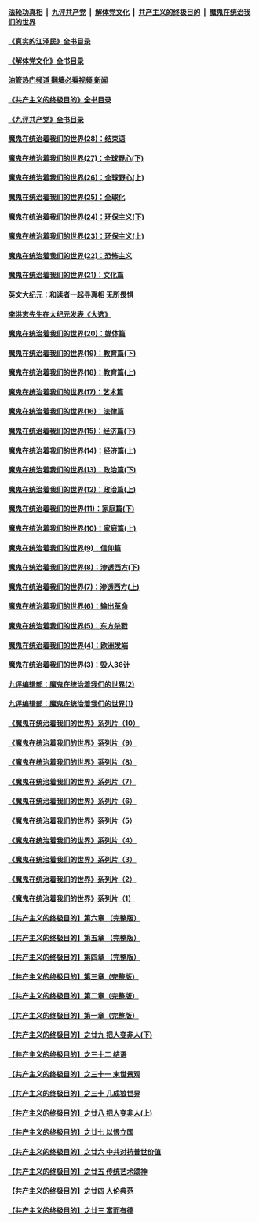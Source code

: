 ####  [法轮功真相](../../../../basic/blob/master/README.md?t=05211031) &nbsp;|&nbsp; [九评共产党](../../../../9ping.md/blob/master/README.md?t=05211031) &nbsp;|&nbsp; [解体党文化](../../../../jtdwh.md/blob/master/README.md?t=05211031)  &nbsp;|&nbsp; [共产主义的终极目的](../../../../gczydzjmd.md/blob/master/README.md?t=05211031) &nbsp;|&nbsp; [魔鬼在统治我们的世界](../../../../mgztzwmdsj.md/blob/master/README.md?t=05211031) 

#### [《真实的江泽民》全书目录](../pages/nsc422/n13721399.md?t=05211031) 

#### [《解体党文化》全书目录](../pages/nsc422/n13721157.md?t=05211031) 

#### [油管热门频道 翻墙必看视频 新闻](http://45.76.130.85:81/youtube.html?05211031)

#### [《共产主义的终极目的》全书目录](../pages/nsc422/n13721048.md?t=05211031) 

#### [《九评共产党》全书目录](../pages/nsc422/n13708085.md?t=05211031) 

#### [魔鬼在统治着我们的世界(28)：结束语](../pages/nsc422/n10936246.md?t=05211031) 

#### [魔鬼在统治着我们的世界(27)：全球野心(下)](../pages/nsc422/n10928319.md?t=05211031) 

#### [魔鬼在统治着我们的世界(26)：全球野心(上)](../pages/nsc422/n10900318.md?t=05211031) 

#### [魔鬼在统治着我们的世界(25)：全球化](../pages/nsc422/n10788205.md?t=05211031) 

#### [魔鬼在统治着我们的世界(24)：环保主义(下)](../pages/nsc422/n10695307.md?t=05211031) 

#### [魔鬼在统治着我们的世界(23)：环保主义(上)](../pages/nsc422/n10688613.md?t=05211031) 

#### [魔鬼在统治着我们的世界(22)：恐怖主义](../pages/nsc422/n10614727.md?t=05211031) 

#### [魔鬼在统治着我们的世界(21)：文化篇](../pages/nsc422/n10597706.md?t=05211031) 

#### [英文大纪元：和读者一起寻真相 无所畏惧](../pages/nsc422/n12542027.md?t=05211031) 

#### [李洪志先生在大纪元发表《大选》](../pages/nsc422/n12534746.md?t=05211031) 

#### [魔鬼在统治着我们的世界(20)：媒体篇](../pages/nsc422/n10586579.md?t=05211031) 

#### [魔鬼在统治着我们的世界(19)：教育篇(下)](../pages/nsc422/n10564808.md?t=05211031) 

#### [魔鬼在统治着我们的世界(18)：教育篇(上)](../pages/nsc422/n10526970.md?t=05211031) 

#### [魔鬼在统治着我们的世界(17)：艺术篇](../pages/nsc422/n10499093.md?t=05211031) 

#### [魔鬼在统治着我们的世界(16)：法律篇](../pages/nsc422/n10485969.md?t=05211031) 

#### [魔鬼在统治着我们的世界(15)：经济篇(下)](../pages/nsc422/n10469975.md?t=05211031) 

#### [魔鬼在统治着我们的世界(14)：经济篇(上)](../pages/nsc422/n10457370.md?t=05211031) 

#### [魔鬼在统治着我们的世界(13)：政治篇(下)](../pages/nsc422/n10448270.md?t=05211031) 

#### [魔鬼在统治着我们的世界(12)：政治篇(上)](../pages/nsc422/n10444576.md?t=05211031) 

#### [魔鬼在统治着我们的世界(11)：家庭篇(下)](../pages/nsc422/n10440961.md?t=05211031) 

#### [魔鬼在统治着我们的世界(10)：家庭篇(上)](../pages/nsc422/n10435448.md?t=05211031) 

#### [魔鬼在统治着我们的世界(9)：信仰篇](../pages/nsc422/n10432159.md?t=05211031) 

#### [魔鬼在统治着我们的世界(8)：渗透西方(下)](../pages/nsc422/n10429603.md?t=05211031) 

#### [魔鬼在统治着我们的世界(7)：渗透西方(上)](../pages/nsc422/n10426013.md?t=05211031) 

#### [魔鬼在统治着我们的世界(6)：输出革命](../pages/nsc422/n10421536.md?t=05211031) 

#### [魔鬼在统治着我们的世界(5)：东方杀戮](../pages/nsc422/n10417707.md?t=05211031) 

#### [魔鬼在统治着我们的世界(4)：欧洲发端](../pages/nsc422/n10414890.md?t=05211031) 

#### [魔鬼在统治着我们的世界(3)：毁人36计](../pages/nsc422/n10411583.md?t=05211031) 

#### [九评编辑部：魔鬼在统治着我们的世界(2)](../pages/nsc422/n10410036.md?t=05211031) 

#### [九评编辑部：魔鬼在统治着我们的世界(1)](../pages/nsc422/n10406825.md?t=05211031) 

#### [《魔鬼在统治着我们的世界》系列片（10）](../pages/nsc422/n12292670.md?t=05211031) 

#### [《魔鬼在统治着我们的世界》系列片（9）](../pages/nsc422/n12290859.md?t=05211031) 

#### [《魔鬼在统治着我们的世界》系列片（8）](../pages/nsc422/n12287445.md?t=05211031) 

#### [《魔鬼在统治着我们的世界》系列片（7）](../pages/nsc422/n12283425.md?t=05211031) 

#### [《魔鬼在统治着我们的世界》系列片（6）](../pages/nsc422/n12282314.md?t=05211031) 

#### [《魔鬼在统治着我们的世界》系列片（5）](../pages/nsc422/n12281419.md?t=05211031) 

#### [《魔鬼在统治着我们的世界》系列片（4）](../pages/nsc422/n12274024.md?t=05211031) 

#### [《魔鬼在统治着我们的世界》系列片（3）](../pages/nsc422/n12271322.md?t=05211031) 

#### [《魔鬼在统治着我们的世界》系列片（2）](../pages/nsc422/n12269049.md?t=05211031) 

#### [《魔鬼在统治着我们的世界》系列片（1）](../pages/nsc422/n12267575.md?t=05211031) 

#### [【共产主义的终极目的】第六章 （完整版）](../pages/nsc422/n11428913.md?t=05211031) 

#### [【共产主义的终极目的】第五章 （完整版）](../pages/nsc422/n11428912.md?t=05211031) 

#### [【共产主义的终极目的】第四章 （完整版）](../pages/nsc422/n11428907.md?t=05211031) 

#### [【共产主义的终极目的】第三章（完整版）](../pages/nsc422/n11428848.md?t=05211031) 

#### [【共产主义的终极目的】第二章（完整版）](../pages/nsc422/n11428831.md?t=05211031) 

#### [【共产主义的终极目的】第一章（完整版）](../pages/nsc422/n11417651.md?t=05211031) 

#### [【共产主义的终极目的】之廿九 把人变非人(下)](../pages/nsc422/n11344140.md?t=05211031) 

#### [【共产主义的终极目的】之三十二 结语](../pages/nsc422/n11360535.md?t=05211031) 

#### [【共产主义的终极目的】之三十一 末世景观](../pages/nsc422/n11351129.md?t=05211031) 

#### [【共产主义的终极目的】之三十 几成狼世界](../pages/nsc422/n11348280.md?t=05211031) 

#### [【共产主义的终极目的】之廿八 把人变非人(上)](../pages/nsc422/n11340492.md?t=05211031) 

#### [【共产主义的终极目的】之廿七 以恨立国](../pages/nsc422/n11336944.md?t=05211031) 

#### [【共产主义的终极目的】之廿六 中共对抗普世价值](../pages/nsc422/n11324785.md?t=05211031) 

#### [【共产主义的终极目的】之廿五 传统艺术颂神](../pages/nsc422/n11296396.md?t=05211031) 

#### [【共产主义的终极目的】之廿四 人伦典范](../pages/nsc422/n11296397.md?t=05211031) 

#### [【共产主义的终极目的】之廿三 富而有德](../pages/nsc422/n11283598.md?t=05211031) 

<img src='http://gfw-breaker.win/goodnews/indexes/nsc422.md' width='0px' height='0px'/>
